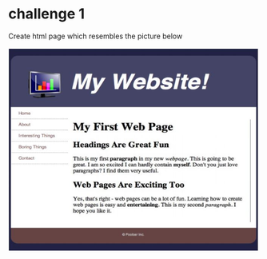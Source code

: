 # challenge 1

Create html page which resembles the picture below

![counter image](./page.png "Counter image")
